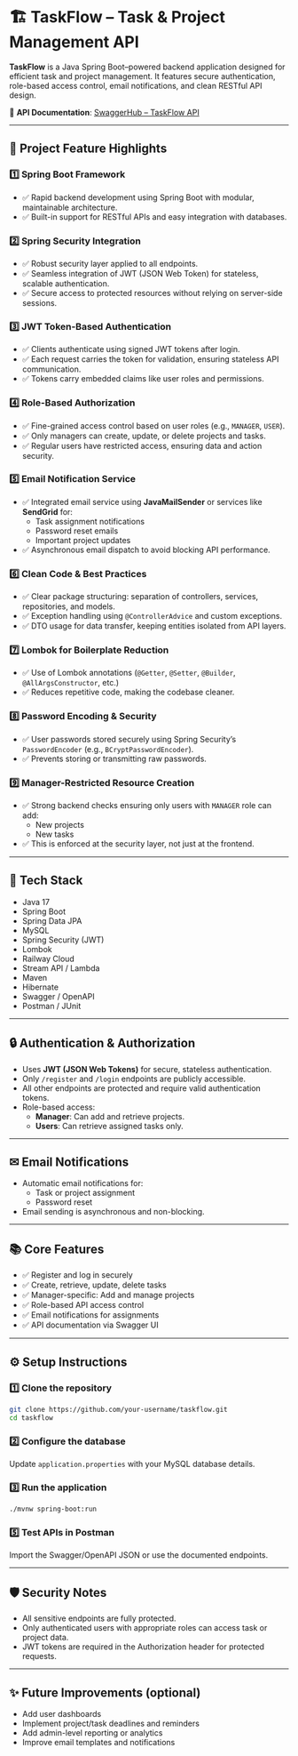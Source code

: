 # 🏗 TaskFlow – Task & Project Management API

**TaskFlow** is a Java Spring Boot–powered backend application designed for efficient task and project management. It features secure authentication, role-based access control, email notifications, and clean RESTful API design.

📄 **API Documentation**: [SwaggerHub – TaskFlow API](https://app.swaggerhub.com/apis/ujaval/TaskFlow-APi/1.0.0#/)

---

## 📌 Project Feature Highlights

### 1️⃣ Spring Boot Framework
- ✅ Rapid backend development using Spring Boot with modular, maintainable architecture.
- ✅ Built-in support for RESTful APIs and easy integration with databases.

### 2️⃣ Spring Security Integration
- ✅ Robust security layer applied to all endpoints.
- ✅ Seamless integration of JWT (JSON Web Token) for stateless, scalable authentication.
- ✅ Secure access to protected resources without relying on server-side sessions.

### 3️⃣ JWT Token-Based Authentication
- ✅ Clients authenticate using signed JWT tokens after login.
- ✅ Each request carries the token for validation, ensuring stateless API communication.
- ✅ Tokens carry embedded claims like user roles and permissions.

### 4️⃣ Role-Based Authorization
- ✅ Fine-grained access control based on user roles (e.g., `MANAGER`, `USER`).
- ✅ Only managers can create, update, or delete projects and tasks.
- ✅ Regular users have restricted access, ensuring data and action security.

### 5️⃣ Email Notification Service
- ✅ Integrated email service using **JavaMailSender** or services like **SendGrid** for:
  - Task assignment notifications  
  - Password reset emails  
  - Important project updates  
- ✅ Asynchronous email dispatch to avoid blocking API performance.

### 6️⃣ Clean Code & Best Practices
- ✅ Clear package structuring: separation of controllers, services, repositories, and models.
- ✅ Exception handling using `@ControllerAdvice` and custom exceptions.
- ✅ DTO usage for data transfer, keeping entities isolated from API layers.

### 7️⃣ Lombok for Boilerplate Reduction
- ✅ Use of Lombok annotations (`@Getter`, `@Setter`, `@Builder`, `@AllArgsConstructor`, etc.)
- ✅ Reduces repetitive code, making the codebase cleaner.

### 8️⃣ Password Encoding & Security
- ✅ User passwords stored securely using Spring Security’s `PasswordEncoder` (e.g., `BCryptPasswordEncoder`).
- ✅ Prevents storing or transmitting raw passwords.

### 9️⃣ Manager-Restricted Resource Creation
- ✅ Strong backend checks ensuring only users with `MANAGER` role can add:
  - New projects  
  - New tasks  
- ✅ This is enforced at the security layer, not just at the frontend.

---

## 🚀 Tech Stack

- Java 17  
- Spring Boot  
- Spring Data JPA  
- MySQL  
- Spring Security (JWT)  
- Lombok  
- Railway Cloud  
- Stream API / Lambda  
- Maven  
- Hibernate  
- Swagger / OpenAPI  
- Postman / JUnit  

---

## 🔒 Authentication & Authorization

- Uses **JWT (JSON Web Tokens)** for secure, stateless authentication.
- Only `/register` and `/login` endpoints are publicly accessible.
- All other endpoints are protected and require valid authentication tokens.
- Role-based access:
  - **Manager**: Can add and retrieve projects.
  - **Users**: Can retrieve assigned tasks only.

---

## ✉ Email Notifications

- Automatic email notifications for:
  - Task or project assignment  
  - Password reset  
- Email sending is asynchronous and non-blocking.

---

## 📚 Core Features

- ✅ Register and log in securely  
- ✅ Create, retrieve, update, delete tasks  
- ✅ Manager-specific: Add and manage projects  
- ✅ Role-based API access control  
- ✅ Email notifications for assignments  
- ✅ API documentation via Swagger UI  
 ---
 
## ⚙ Setup Instructions

### 1️⃣ Clone the repository
```bash
git clone https://github.com/your-username/taskflow.git
cd taskflow
```

### 2️⃣ Configure the database
Update `application.properties` with your MySQL database details.

### 3️⃣ Run the application
```bash
./mvnw spring-boot:run
```

### 5️⃣ Test APIs in Postman
Import the Swagger/OpenAPI JSON or use the documented endpoints.

---

## 🛡 Security Notes

- All sensitive endpoints are fully protected.
- Only authenticated users with appropriate roles can access task or project data.
- JWT tokens are required in the Authorization header for protected requests.

---

## ✨ Future Improvements (optional)
- Add user dashboards
- Implement project/task deadlines and reminders
- Add admin-level reporting or analytics
- Improve email templates and notifications


